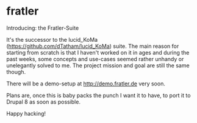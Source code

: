 fratler
=======

Introducing: the Fratler-Suite

It's the successor to the lucid_KoMa (https://github.com/dTatham/lucid_KoMa) suite.
The main reason for starting from scratch is that I haven't worked on it in ages and during the past weeks, some concepts and use-cases seemed rather unhandy or unelegantly solved to me.
The project mission and goal are still the same though.

There will be a demo-setup at http://demo.fratler.de very soon.

Plans are, once this is baby packs the punch I want it to have, to port it to Drupal 8 as soon as possible.

Happy hacking!
